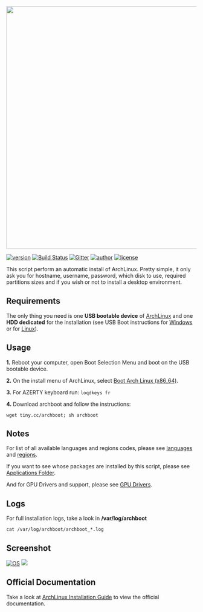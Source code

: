 <img src="https://raw.githubusercontent.com/grm34/archboot/master/img/archboot.png" width="640">

[![version](https://img.shields.io/badge/archboot-v2.7.3-blue.svg)](https://github.com/grm34/archboot/releases) [![Build Status](https://travis-ci.org/grm34/archboot.svg?branch=master)](https://travis-ci.org/grm34/archboot) [![Gitter](https://badges.gitter.im/grm34/archboot.svg)](https://gitter.im/grm34/archboot?utm_source=badge&utm_medium=badge&utm_campaign=pr-badge) [![author](https://img.shields.io/badge/author-grm34-red.svg)](https://github.com/grm34) [![license](https://img.shields.io/badge/license-Apache%202.0-blue.svg)](https://github.com/grm34/archboot/blob/master/LICENSE)

This script perform an automatic install of ArchLinux. Pretty simple, it only ask you for hostname, username, password, which disk to use, required partitions sizes and if you wish or not to install a desktop environment.

## Requirements

The only thing you need is one **USB bootable device** of [ArchLinux](http://mir.archlinux.fr/iso/latest) and one **HDD dedicated** for the installation (see USB Boot instructions for [Windows](https://rufus.akeo.ie/?locale=fr_FR) or for [Linux](https://debian-facile.org/doc:install:usb-boot)).

## Usage

**1.** Reboot your computer, open Boot Selection Menu and boot on the USB bootable device.

**2.** On the install menu of ArchLinux, select [Boot Arch Linux (x86_64)](https://raw.githubusercontent.com/grm34/archboot/master/img/archlinux.png).

**3.** For AZERTY keyboard run: `loqdkeys fr`

**4.** Download archboot and follow the instructions:

`wget tiny.cc/archboot; sh archboot`

## Notes

For list of all available languages and regions codes, please see [languages](https://github.com/grm34/archboot/blob/master/conf/languages) and [regions](https://github.com/grm34/archboot/blob/master/conf/region_city).

If you want to see whose packages are installed by this script, please see [Applications Folder](https://github.com/grm34/archboot/tree/master/src/apps).

And for GPU Drivers and support, please see [GPU Drivers](https://github.com/grm34/archboot/blob/master/src/desktop/gpu).

## Logs

For full installation logs, take a look in **/var/log/archboot**

`cat /var/log/archboot/archboot_*.log`

## Screenshot

[![OS](https://img.shields.io/badge/Archlinux-xfce4-blue.svg)](https://raw.githubusercontent.com/grm34/archboot/master/img/screenshot.png)
![](https://raw.githubusercontent.com/grm34/archboot/master/img/screenshot.png)

## Official Documentation

Take a look at [ArchLinux Installation Guide](https://wiki.archlinux.org/index.php/Installation_guide) to view the official documentation.
